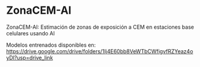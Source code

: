 # ZonaCEM-AI
ZonaCEM-AI: Estimación de zonas de exposición a CEM en estaciones base celulares usando AI



Modelos entrenados disponibles en: https://drive.google.com/drive/folders/1Ij4E60bb8VeWTbCWfigvfRZYeaz4oyDl?usp=drive_link




